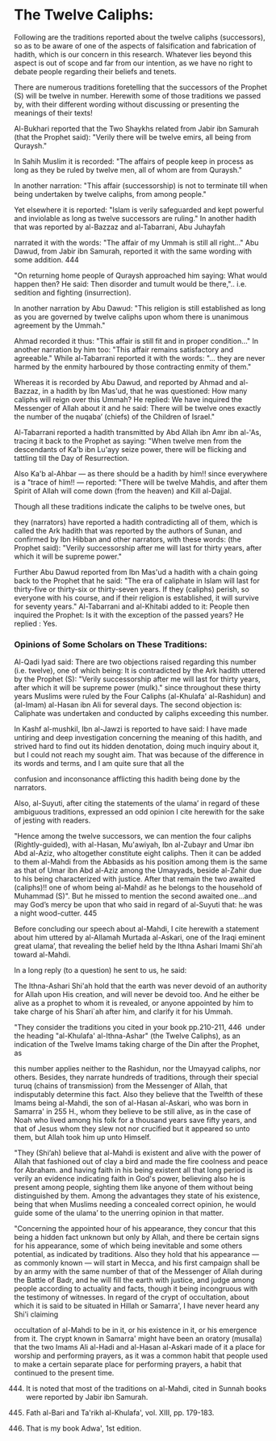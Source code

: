 The Twelve Caliphs:
===================

  
  
  

Following are the traditions reported about the twelve caliphs
(successors), so as to be aware of one of the aspects of falsification
and fabrication of hadith, which is our concern in this research.
Whatever lies beyond this aspect is out of scope and far from our
intention, as we have no right to debate people regarding their beliefs
and tenets.

There are numerous traditions foretelling that the successors of the
Prophet (S) will be twelve in number. Herewith some of those traditions
we passed by, with their different wording without discussing or
presenting the meanings of their texts!

Al-Bukhari reported that the Two Shaykhs related from Jabir ibn Samurah
(that the Prophet said): "Verily there will be twelve emirs, all being
from Quraysh."

In Sahih Muslim it is recorded: "The affairs of people keep in process
as long as they be ruled by twelve men, all of whom are from Quraysh."

In another narration: "This affair (successorship) is not to terminate
till when being undertaken by twelve caliphs, from among people."

Yet elsewhere it is reported: "Islam is verily safeguarded and kept
powerful and inviolable as long as twelve successors are ruling." In
another hadith that was reported by al-Bazzaz and al-Tabarrani, Abu
Juhayfah

narrated it with the words: "The affair of my Ummah is still all
right..." Abu Dawud, from Jabir ibn Samurah, reported it with the same
wording with some addition. <span id="_anchor_444"></span>444

"On returning home people of Quraysh approached him saying: What would
happen then? He said: Then disorder and tumult would be there,".. i.e.
sedition and fighting (insurrection).

In another narration by Abu Dawud: "This religion is still established
as long as you are governed by twelve caliphs upon whom there is
unanimous agreement by the Ummah."

Ahmad recorded it thus: "This affair is still fit and in proper
condition..." In another narration by him too: "This affair remains
satisfactory and agreeable." While al-Tabarrani reported it with the
words: "... they are never harmed by the enmity harboured by those
contracting enmity of them."

Whereas it is recorded by Abu Dawud, and reported by Ahmad and
al-Bazzaz, in a hadith by Ibn Mas'ud, that he was questioned: How many
caliphs will reign over this Ummah? He replied: We have inquired the
Messenger of Allah about it and he said: There will be twelve ones
exactly the number of the nuqaba’ (chiefs) of the Children of Israel."

Al-Tabarrani reported a hadith transmitted by Abd Allah ibn Amr ibn
al-'As, tracing it back to the Prophet as saying: "When twelve men from
the descendants of Ka'b ibn Lu'ayy seize power, there will be flicking
and tattling till the Day of Resurrection.

Also Ka'b al-Ahbar — as there should be a hadith by him!! since
everywhere is a "trace of him!! — reported: "There will be twelve
Mahdis, and after them Spirit of Allah will come down (from the heaven)
and Kill al-Dajjal.

Though all these traditions indicate the caliphs to be twelve ones, but

they (narrators) have reported a hadith contradicting all of them, which
is called the Ark hadith that was reported by the authors of Sunan, and
confirmed by Ibn Hibban and other narrators, with these words: (the
Prophet said): "Verily successorship after me will last for thirty
years, after which it will be supreme power."

Further Abu Dawud reported from Ibn Mas'ud a hadith with a chain going
back to the Prophet that he said: "The era of caliphate in Islam will
last for thirty-five or thirty-six or thirty-seven years. If they
(caliphs) perish, so everyone with his course, and if their religion is
established, it will survive for seventy years." Al-Tabarrani and
al-Khitabi added to it: People then inquired the Prophet: Is it with the
exception of the passed years? He replied : Yes.

### Opinions of Some Scholars on These Traditions:

Al-Qadi Iyad said: There are two objections raised regarding this number
(i.e. twelve), one of which being: It is contradicted by the Ark hadith
uttered by the Prophet (S): "Verily successorship after me will last for
thirty years, after which it will be supreme power (mulk)." since
throughout these thirty years Muslims were ruled by the Four Caliphs
(al-Khulafa' al-Rashidun) and (al-Imam) al-Hasan ibn Ali for several
days. The second objection is: Caliphate was undertaken and conducted by
caliphs exceeding this number.

In Kashf al-mushkil, Ibn al-Jawzi is reported to have said: I have made
untiring and deep investigation concerning the meaning of this hadith,
and strived hard to find out its hidden denotation, doing much inquiry
about it, but I could not reach my sought aim. That was because of the
difference in its words and terms, and I am quite sure that all the

confusion and inconsonance afflicting this hadith being done by the
narrators.

Also, al-Suyuti, after citing the statements of the ulama’ in regard of
these ambiguous traditions, expressed an odd opinion I cite herewith for
the sake of jesting with readers.

"Hence among the twelve successors, we can mention the four caliphs
(Rightly-guided), with al-Hasan, Mu'awiyah, Ibn al-Zubayr and Umar ibn
Abd al-Aziz, who altogether constitute eight caliphs. Then it can be
added to them al-Mahdi from the Abbasids as his position among them is
the same as that of Umar ibn Abd al-Aziz among the Umayyads, beside
al-Zahir due to his being characterized with justice. After that remain
the two awaited (caliphs)!! one of whom being al-Mahdi! as he belongs to
the household of Muhammad (S)". But he missed to mention the second
awaited one…and may God’s mercy be upon that who said in regard of
al-Suyuti that: he was a night wood-cutter. <span
id="_anchor_445"></span>445

Before concluding our speech about al-Mahdi, I cite herewith a statement
about him uttered by al-Allamah Murtada al-Askari, one of the Iraqi
eminent great ulama’, that revealing the belief held by the Ithna Ashari
Imami Shi'ah toward al-Mahdi.

In a long reply (to a question) he sent to us, he said:

The Ithna-Ashari Shi'ah hold that the earth was never devoid of an
authority for Allah upon His creation, and will never be devoid too. And
he either be alive as a prophet to whom it is revealed, or anyone
appointed by him to take charge of his Shari\`ah after him, and clarify
it for his Ummah.

"They consider the traditions you cited in your book pp.210-211, <span
id="_anchor_446"></span>446  under the heading "al-Khulafa'
al-Ithna-Ashar" (the Twelve Caliphs), as an indication of the Twelve
Imams taking charge of the Din after the Prophet, as

this number applies neither to the Rashidun, nor the Umayyad caliphs,
nor others. Besides, they narrate hundreds of traditions, through their
special turuq (chains of transmission) from the Messenger of Allah, that
indisputably determine this fact. Also they believe that the Twelfth of
these Imams being al-Mahdi, the son of al-Hasan al-Askari, who was born
in Samarra' in 255 H., whom they believe to be still alive, as in the
case of Noah who lived among his folk for a thousand years save fifty
years, and that of Jesus whom they slew not nor crucified but it
appeared so unto them, but Allah took him up unto Himself.

"They (Shi’ah) believe that al-Mahdi is existent and alive with the
power of Allah that fashioned out of clay a bird and made the fire
coolness and peace for Abraham. and having faith in his being existent
all that long period is verily an evidence indicating faith in God's
power, believing also he is present among people, sighting them like
anyone of them without being distinguished by them. Among the advantages
they state of his existence, being that when Muslims needing a concealed
correct opinion, he would guide some of the ulama’ to the unerring
opinion in that matter.

"Concerning the appointed hour of his appearance, they concur that this
being a hidden fact unknown but only by Allah, and there be certain
signs for his appearance, some of which being inevitable and some others
potential, as indicated by traditions. Also they hold that his
appearance — as commonly known — will start in Mecca, and his first
campaign shall be by an army with the same number of that of the
Messenger of Allah during the Battle of Badr, and he will fill the earth
with justice, and judge among people according to actuality and facts,
though it being incongruous with the testimony of witnesses. In regard
of the crypt of occultation, about which it is said to be situated in
Hillah or Samarra', I have never heard any Shi'i claiming

occultation of al-Mahdi to be in it, or his existence in it, or his
emergence from it. The crypt known in Samarra' might have been an
oratory (musalla) that the two Imams Ali al-Hadi and al-Hasan al-Askari
made of it a place for worship and performing prayers, as it was a
common habit that people used to make a certain separate place for
performing prayers, a habit that continued to the present time.

444. It is noted that most of the traditions on al-Mahdi, cited in
Sunnah books were reported by Jabir ibn Samurah.

445. Fath al-Bari and Ta'rikh al-Khulafa', vol. XIII, pp. 179-183.

446. That is my book Adwa', 1st edition.
